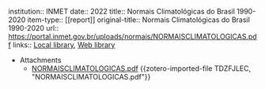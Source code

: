 institution:: INMET
date:: 2022
title:: Normais Climatológicas do Brasil 1990-2020
item-type:: [[report]]
original-title:: Normais Climatológicas do Brasil 1990-2020
url:: https://portal.inmet.gov.br/uploads/normais/NORMAISCLIMATOLOGICAS.pdf
links:: [Local library](zotero://select/library/items/7AKE4BK5), [Web library](https://www.zotero.org/users/46463/items/7AKE4BK5)

- Attachments
	- [NORMAISCLIMATOLOGICAS.pdf](zotero://select/library/items/TDZFJLEC) {{zotero-imported-file TDZFJLEC, "NORMAISCLIMATOLOGICAS.pdf"}}